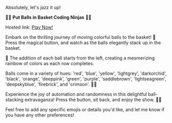 Absolutely, let's jazz it up!

🏀🧺 **Put Balls in Basket Coding Ninjas** 🏀🧺

Hosted link: [Play Now!](https://rakeshmohantarai.github.io/Put-Balls-in-Basket-Coding-Ninjas/)

Embark on the thrilling journey of moving colorful balls to the basket! 🌈 Press the magical button, and watch as the balls elegantly stack up in the basket.

🔄 The addition of each ball starts from the left, creating a mesmerizing rainbow of colors as each row completes.

Balls come in a variety of hues: 'red', 'blue', 'yellow', 'lightgrey', 'darkorchid', 'black', 'orange', 'deeppink', 'green', 'purple', 'saddlebrown', 'lightseagreen', 'deepskyblue', 'firebrick', and 'crimson'. 🌈✨

Experience the joy of automation and randomness in this delightful ball-stacking extravaganza! Press the button, sit back, and enjoy the show. 🚀🎉

Feel free to add any specific emojis or details you'd like, and let me know if you have any other preferences!
